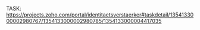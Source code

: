 TASK: https://projects.zoho.com/portal/identitaetsverstaerker#taskdetail/1354133000002980767/1354133000002980785/1354133000004417035
